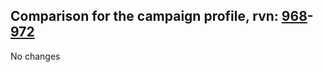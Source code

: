 ## Comparison for the campaign profile, rvn: [968](https://github.com/PRO100KatYT/FortniteProfileRevisions/tree/main/profiles/campaign/968%20campaign.json)-[972](https://github.com/PRO100KatYT/FortniteProfileRevisions/tree/main/profiles/campaign/972%20campaign.json)

No changes
